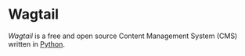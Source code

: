 # Wagtail

<dfn>Wagtail</dfn> is a free and open source Content Management System (CMS) written in [Python](../README.md).
